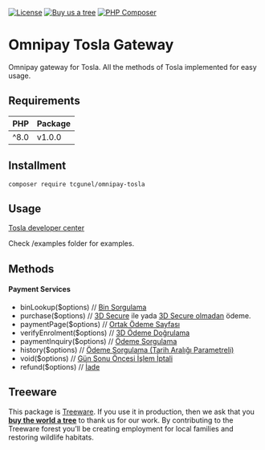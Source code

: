 [![License](https://poser.pugx.org/tcgunel/omnipay-tosla/license)](https://packagist.org/packages/tcgunel/omnipay-tosla)
[![Buy us a tree](https://img.shields.io/badge/Treeware-%F0%9F%8C%B3-lightgreen)](https://plant.treeware.earth/tcgunel/omnipay-tosla)
[![PHP Composer](https://github.com/tcgunel/omnipay-tosla/actions/workflows/tests.yml/badge.svg)](https://github.com/tcgunel/omnipay-tosla/actions/workflows/tests.yml)

# Omnipay Tosla Gateway
Omnipay gateway for Tosla. All the methods of Tosla implemented for easy usage.

## Requirements
| PHP  | Package |
|------|---------|
| ^8.0 | v1.0.0  |

## Installment

```
composer require tcgunel/omnipay-tosla
```

## Usage

[Tosla developer center](https://tosla.com/isim-icin/gelistirici-merkezi)

Check /examples folder for examples.

## Methods
#### Payment Services

* binLookup($options) // [Bin Sorgulama](https://tosla.com/isim-icin/gelistirici-merkezi#taksit-bilgisi)
* purchase($options) // [3D Secure](https://tosla.com/isim-icin/gelistirici-merkezi#3d-islem-baslatma) ile yada [3D Secure olmadan](https://tosla.com/isim-icin/gelistirici-merkezi#non3d-ile-odeme) ödeme.
* paymentPage($options) // [Ortak Ödeme Sayfası](https://tosla.com/isim-icin/gelistirici-merkezi#ortak-odeme-sayfasi)
* verifyEnrolment($options) // [3D Ödeme Doğrulama](https://tosla.com/isim-icin/gelistirici-merkezi#callbackurl-hash-dogrulama-mekanizmasi)
* paymentInquiry($options) // [Ödeme Sorgulama](https://tosla.com/isim-icin/gelistirici-merkezi#odeme-sorgulama)
* history($options) // [Ödeme Sorgulama (Tarih Aralığı Parametreli)](https://tosla.com/isim-icin/gelistirici-merkezi#islem-listeleme)
* void($options) // [Gün Sonu Öncesi İşlem İptali](https://tosla.com/isim-icin/gelistirici-merkezi#iptal)
* refund($options) // [İade](https://tosla.com/isim-icin/gelistirici-merkezi#iade)

## Treeware

This package is [Treeware](https://treeware.earth). If you use it in production, then we ask that you [**buy the world a tree**](https://plant.treeware.earth/tcgunel/omnipay-tosla) to thank us for our work. By contributing to the Treeware forest you’ll be creating employment for local families and restoring wildlife habitats.
